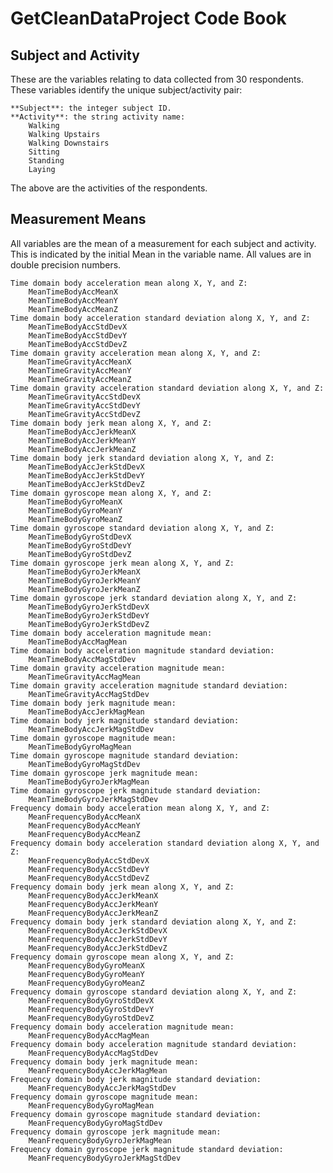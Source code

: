 # GetCleanDataProject Code Book


Subject and Activity
---
These are the variables relating to data collected from 30 respondents. These variables identify the unique subject/activity pair:

    **Subject**: the integer subject ID.
    **Activity**: the string activity name:
        Walking
        Walking Upstairs
        Walking Downstairs
        Sitting
        Standing
        Laying
The above are the activities of the respondents.

Measurement Means
---
All variables are the mean of a measurement for each subject and activity. This is indicated by the initial Mean in the variable name. All values are in double precision numbers.

    Time domain body acceleration mean along X, Y, and Z:
        MeanTimeBodyAccMeanX
        MeanTimeBodyAccMeanY
        MeanTimeBodyAccMeanZ
    Time domain body acceleration standard deviation along X, Y, and Z:
        MeanTimeBodyAccStdDevX
        MeanTimeBodyAccStdDevY
        MeanTimeBodyAccStdDevZ
    Time domain gravity acceleration mean along X, Y, and Z:
        MeanTimeGravityAccMeanX
        MeanTimeGravityAccMeanY
        MeanTimeGravityAccMeanZ
    Time domain gravity acceleration standard deviation along X, Y, and Z:
        MeanTimeGravityAccStdDevX
        MeanTimeGravityAccStdDevY
        MeanTimeGravityAccStdDevZ
    Time domain body jerk mean along X, Y, and Z:
        MeanTimeBodyAccJerkMeanX
        MeanTimeBodyAccJerkMeanY
        MeanTimeBodyAccJerkMeanZ
    Time domain body jerk standard deviation along X, Y, and Z:
        MeanTimeBodyAccJerkStdDevX
        MeanTimeBodyAccJerkStdDevY
        MeanTimeBodyAccJerkStdDevZ
    Time domain gyroscope mean along X, Y, and Z:
        MeanTimeBodyGyroMeanX
        MeanTimeBodyGyroMeanY
        MeanTimeBodyGyroMeanZ
    Time domain gyroscope standard deviation along X, Y, and Z:
        MeanTimeBodyGyroStdDevX
        MeanTimeBodyGyroStdDevY
        MeanTimeBodyGyroStdDevZ
    Time domain gyroscope jerk mean along X, Y, and Z:
        MeanTimeBodyGyroJerkMeanX
        MeanTimeBodyGyroJerkMeanY
        MeanTimeBodyGyroJerkMeanZ
    Time domain gyroscope jerk standard deviation along X, Y, and Z:
        MeanTimeBodyGyroJerkStdDevX
        MeanTimeBodyGyroJerkStdDevY
        MeanTimeBodyGyroJerkStdDevZ
    Time domain body acceleration magnitude mean:
        MeanTimeBodyAccMagMean
    Time domain body acceleration magnitude standard deviation:
        MeanTimeBodyAccMagStdDev
    Time domain gravity acceleration magnitude mean:
        MeanTimeGravityAccMagMean
    Time domain gravity acceleration magnitude standard deviation:
        MeanTimeGravityAccMagStdDev
    Time domain body jerk magnitude mean:
        MeanTimeBodyAccJerkMagMean
    Time domain body jerk magnitude standard deviation:
        MeanTimeBodyAccJerkMagStdDev
    Time domain gyroscope magnitude mean:
        MeanTimeBodyGyroMagMean
    Time domain gyroscope magnitude standard deviation:
        MeanTimeBodyGyroMagStdDev
    Time domain gyroscope jerk magnitude mean:
        MeanTimeBodyGyroJerkMagMean
    Time domain gyroscope jerk magnitude standard deviation:
        MeanTimeBodyGyroJerkMagStdDev
    Frequency domain body acceleration mean along X, Y, and Z:
        MeanFrequencyBodyAccMeanX
        MeanFrequencyBodyAccMeanY
        MeanFrequencyBodyAccMeanZ
    Frequency domain body acceleration standard deviation along X, Y, and Z:
        MeanFrequencyBodyAccStdDevX
        MeanFrequencyBodyAccStdDevY
        MeanFrequencyBodyAccStdDevZ
    Frequency domain body jerk mean along X, Y, and Z:
        MeanFrequencyBodyAccJerkMeanX
        MeanFrequencyBodyAccJerkMeanY
        MeanFrequencyBodyAccJerkMeanZ
    Frequency domain body jerk standard deviation along X, Y, and Z:
        MeanFrequencyBodyAccJerkStdDevX
        MeanFrequencyBodyAccJerkStdDevY
        MeanFrequencyBodyAccJerkStdDevZ
    Frequency domain gyroscope mean along X, Y, and Z:
        MeanFrequencyBodyGyroMeanX
        MeanFrequencyBodyGyroMeanY
        MeanFrequencyBodyGyroMeanZ
    Frequency domain gyroscope standard deviation along X, Y, and Z:
        MeanFrequencyBodyGyroStdDevX
        MeanFrequencyBodyGyroStdDevY
        MeanFrequencyBodyGyroStdDevZ
    Frequency domain body acceleration magnitude mean:
        MeanFrequencyBodyAccMagMean
    Frequency domain body acceleration magnitude standard deviation:
        MeanFrequencyBodyAccMagStdDev
    Frequency domain body jerk magnitude mean:
        MeanFrequencyBodyAccJerkMagMean
    Frequency domain body jerk magnitude standard deviation:
        MeanFrequencyBodyAccJerkMagStdDev
    Frequency domain gyroscope magnitude mean:
        MeanFrequencyBodyGyroMagMean
    Frequency domain gyroscope magnitude standard deviation:
        MeanFrequencyBodyGyroMagStdDev
    Frequency domain gyroscope jerk magnitude mean:
        MeanFrequencyBodyGyroJerkMagMean
    Frequency domain gyroscope jerk magnitude standard deviation:
        MeanFrequencyBodyGyroJerkMagStdDev
